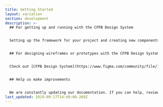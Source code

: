 ```yaml
---
title: Getting Started
layout: variation
section: development
description: >-
  ## For getting up and running with the CFPB Design System


  Setting up the framework for your project and creating new components should be quick and easy. [Learn how to integrate CFPB Design System into your project](/design-system/development/integrating-the-design-system-into-your-project).


  ## For designing wireframes or prototypes with the CFPB Design System


  Check out [CFPB Design System](https://www.figma.com/community/file/1487539003249310850) in the Figma Community.


  ## Help us make improvements


  We are constantly updating our documentation. If you can help, review our directions to [get started editing and adding pages](/design-system/updating-this-website/index). We also provide complete instructions on how to [contribute to code base](https://github.com/cfpb/design-system/blob/main/CONTRIBUTING.md).
last_updated: 2019-09-17T14:49:09.269Z
---
```


